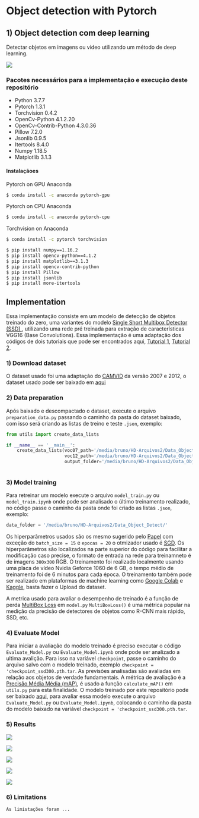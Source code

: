 # Object detection with Pytorch
## 1\) Object detection com deep learning
Detectar objetos em imagens ou vídeo utilizando um método de deep learning.

<a href="https://raw.githubusercontent.com/alanoMartins/computer_vision_exercises/master/object_detection/output/output.png"><img src="https://raw.githubusercontent.com/alanoMartins/computer_vision_exercises/master/object_detection/output/output.png"></a>  

### Pacotes necessários para a implementação e execução deste repositório
* Python 3.7.7
* Pytorch 1.3.1
* Torchvision 0.4.2
* OpenCv-Python 4.1.2.20
* OpenCv-Contrib-Python 4.3.0.36
* Pillow 7.2.0
* Jsonlib 0.9.5
* Itertools 8.4.0
* Numpy 1.18.5
* Matplotlib 3.1.3
#### Instalaçãoes
Pytorch on GPU Anaconda
```sh 
$ conda install -c anaconda pytorch-gpu
```
Pytorch on CPU Anaconda
```sh 
$ conda install -c anaconda pytorch-cpu
```
Torchvision on Anaconda
```sh 
$ conda install -c pytorch torchvision 
```
```sh
$ pip install numpy==1.16.2
$ pip install opencv-python==4.1.2
$ pip install matplotlib==3.1.3
$ pip install opencv-contrib-python
$ pip install Pillow
$ pip install jsonlib
$ pip install more-itertools
```

## Implementation
Essa implementação consiste em um modelo de detecção de objetos  treinado do zero, uma variantes do modelo [Single Short Multibox Detector (SSD) ](https://arxiv.org/abs/1512.02325), utilizando uma rede pré treinada para extração de características VGG16 (Base Convolutions).
Essa implementação é uma adaptação dos códigos de dois tutoriais que pode ser encontrados aqui, [Tutorial 1](https://pytorch.org/tutorials/intermediate/torchvision_tutorial.html), [Tutorial 2](https://github.com/sgrvinod/a-PyTorch-Tutorial-to-Object-Detection#training).


### 1\) Download dataset 
   O dataset usado foi uma adaptação do [CAMVID](http://mi.eng.cam.ac.uk/research/projects/VideoRec/CamVid/) da versão 2007 e 2012, o dataset usado  pode ser baixado em [aqui](https://drive.google.com/file/d/1J470_BPkD4lvcfBqQzoDWYSkOYyatM22/view?usp=sharing) 
### 2\) Data preparation
   Após baixado e descompactado o dataset, execute o arquivo `preparation_data.py` passando o caminho da pasta do dataset baixado, com isso será criando as listas de treino e teste `.json`, exemplo:
   ```python
   from utils import create_data_lists

   if __name__ == '__main__':
       create_data_lists(voc07_path='/media/bruno/HD-Arquivos2/Data_Object_Detect/VOC2007',
                         voc12_path='/media/bruno/HD-Arquivos2/Data_Object_Detect/VOC2012',
                         output_folder='/media/bruno/HD-Arquivos2/Data_Object_Detect/')
           
```
### 3\) Model training
   Para retreinar um modelo execute o arquivo `model_train.py` ou `model_train.ipynb` onde pode ser analisado o último treinamento realizado, no código passe o caminho da pasta onde foi criado as listas `.json`, exemplo:  
```python 
data_folder = '/media/bruno/HD-Arquivos2/Data_Object_Detect/'
```

  Os hiperparâmetros  usados são os mesmo sugerido pelo [Papel](https://arxiv.org/abs/1512.02325) com exceção do  `batch_size = 15` e `epocas = 20` o otmizador usado é [SGD](https://pytorch.org/docs/stable/optim.html#torch.optim.SGD). Os hiperparâmetros são localizados na parte superior do código para facilitar a modificação caso precise, o formato de entrada na rede para treinamneto é de imagens `300x300` RGB. O treinamento foi realizado localmente usando uma placa de vídeo Nvidia Geforce 1060 de 6 GB, o tempo médio de treinamento foi de 6 minutos para cada época. O treinamento também pode ser realizado em plataformas de machine learning como [Google Colab](https://colab.research.google.com/notebooks/intro.ipynb#recent=true) e [Kaggle](https://www.kaggle.com/), basta fazer o Upload do dataset.   
  
  A metrica usado para avaliar o desempenho de treinado é a função de perda [MultiBox Loss](https://towardsdatascience.com/understanding-ssd-multibox-real-time-object-detection-in-deep-learning-495ef744fab) em `model.py` `MultiBoxLoss()` é uma métrica popular na medição da precisão de detectores de objetos como R-CNN mais rápido, SSD, etc.
### 4\) Evaluate Model
 Para iniciar a avaliação do modelo treinado é preciso executar o código `Evaluate_Model.py` ou `Evaluate_Model.ipynb` onde pode ser analizado a ultima avalição. Para isso na variável `checkpoint`, passe o caminho do arquivo salvo com o modelo treinado, exemplo   `checkpoint = 'checkpoint_ssd300.pth.tar`. As previsões analisadas são avaliadas em relação aos objetos de verdade fundamentais. A métrica de avaliação é a [Precisão Média Média (mAP)](https://medium.com/@jonathan_hui/map-mean-average-precision-for-object-detection-45c121a31173), é usado a função `calculate_mAP()` em `utils.py` para esta finalidade. O modelo treinado por este repositório pode ser baixado [aqui](https://drive.google.com/file/d/1HBq4fsq7VyiZZqWllb3ZuDFZ9hIcNXUk/view?usp=sharing), para avaliar essa modelo execute o arquivo `Evaluate_Model.py` ou `Evaluate_Model.ipynb`, colocando o caminho da pasta do modelo baixado na variável  `checkpoint = 'checkpoint_ssd300.pth.tar`.
### 5\) Results 

<a href="https://github.com/brunoprp/computer-vision-exercises-Atlantico/blob/master/4-Object-detection/results/loss.png?raw=true"><img src="https://github.com/brunoprp/computer-vision-exercises-Atlantico/blob/master/4-Object-detection/results/loss.png?raw=true"></a>

  <a href="https://github.com/brunoprp/computer-vision-exercises-Atlantico/blob/master/4-Object-detection/results/img-test1.png?raw=true"><img src="https://github.com/brunoprp/computer-vision-exercises-Atlantico/blob/master/4-Object-detection/results/img-test1.png?raw=true"></a>
  
<a href="https://github.com/brunoprp/computer-vision-exercises-Atlantico/blob/master/4-Object-detection/results/img-test2.png?raw=true"><img src="https://github.com/brunoprp/computer-vision-exercises-Atlantico/blob/master/4-Object-detection/results/img-test2.png?raw=true"></a>

<a href="https://github.com/brunoprp/computer-vision-exercises-Atlantico/blob/master/4-Object-detection/results/img-test3.png?raw=true"><img src="https://github.com/brunoprp/computer-vision-exercises-Atlantico/blob/master/4-Object-detection/results/img-test3.png?raw=true"></a>

<a href="https://github.com/brunoprp/computer-vision-exercises-Atlantico/blob/master/4-Object-detection/results/img-test4.png?raw=true"><img src="https://github.com/brunoprp/computer-vision-exercises-Atlantico/blob/master/4-Object-detection/results/img-test4.png?raw=true"></a>

### 6\) Limitations
    As limistações foram ...

